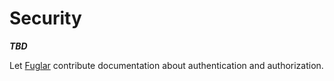 # Security

_**TBD**_

Let [Fuglar](https://www.fuglar.com/) contribute documentation about authentication and authorization.
